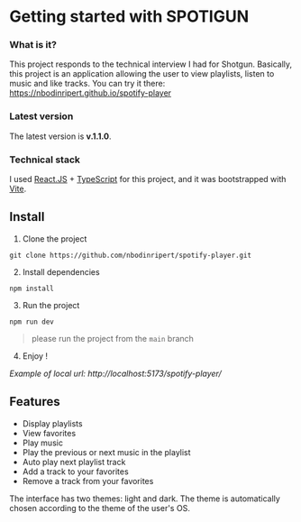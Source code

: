 # Getting started with SPOTIGUN

### What is it?

This project responds to the technical interview I had for Shotgun. Basically, this project is an application allowing the user to view playlists, listen to music and like tracks. You can try it there: https://nbodinripert.github.io/spotify-player

### Latest version

The latest version is **v.1.1.0**.

### Technical stack

I used [React.JS](https://fr.reactjs.org/) + [TypeScript](https://www.typescriptlang.org/) for this project, and it was bootstrapped with [Vite](https://vitejs.dev/).

## Install

1. Clone the project

```
git clone https://github.com/nbodinripert/spotify-player.git
```

2. Install dependencies

```
npm install
```

3. Run the project

```
npm run dev
```

> please run the project from the `main` branch

4. Enjoy !

_Example of local url: http://localhost:5173/spotify-player/_

## Features

- Display playlists
- View favorites
- Play music
- Play the previous or next music in the playlist
- Auto play next playlist track
- Add a track to your favorites
- Remove a track from your favorites

The interface has two themes: light and dark. The theme is automatically chosen according to the theme of the user's OS.
